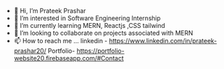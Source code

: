 - 👋 Hi, I’m Prateek Prashar
- 👀 I’m interested in Software Engineering Internship
- 🌱 I’m currently learning MERN, Reactjs ,CSS tailwind
- 💞️ I’m looking to collaborate on projects associated with MERN
- 📫 How to reach me ...
      linkedin - https://www.linkedin.com/in/prateek-prashar20/
      Portfolio- https://portfolio-website20.firebaseapp.com/#Contact

<!---
prateekprashar1998/prateekprashar1998 is a ✨ special ✨ repository because its `README.md` (this file) appears on your GitHub profile.
You can click the Preview link to take a look at your changes.
--->
